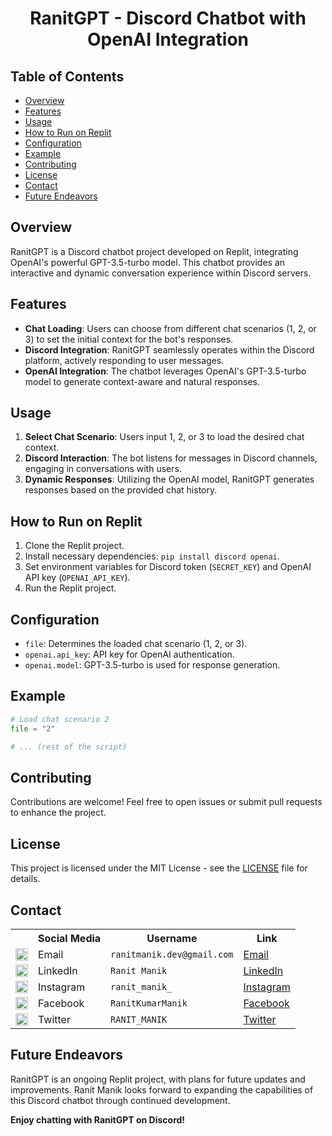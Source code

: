 <h1 align="center">RanitGPT - Discord Chatbot with OpenAI Integration</h1>

## Table of Contents
-  [Overview](#overview)
-  [Features](#features)
-  [Usage](#usage)
-  [How to Run on Replit](#how-to-run-on-replit)
-  [Configuration](#configuration)
-  [Example](#example)
-  [Contributing](#contributing)
-  [License](#license)
-  [Contact](#contact)
-  [Future Endeavors](#future-endeavors)

## Overview
RanitGPT is a Discord chatbot project developed on Replit, integrating OpenAI's powerful GPT-3.5-turbo model. This chatbot provides an interactive and dynamic conversation experience within Discord servers.

## Features
- **Chat Loading**: Users can choose from different chat scenarios (1, 2, or 3) to set the initial context for the bot's responses.
- **Discord Integration**: RanitGPT seamlessly operates within the Discord platform, actively responding to user messages.
- **OpenAI Integration**: The chatbot leverages OpenAI's GPT-3.5-turbo model to generate context-aware and natural responses.

## Usage
1. **Select Chat Scenario**: Users input 1, 2, or 3 to load the desired chat context.
2. **Discord Interaction**: The bot listens for messages in Discord channels, engaging in conversations with users.
3. **Dynamic Responses**: Utilizing the OpenAI model, RanitGPT generates responses based on the provided chat history.

## How to Run on Replit
1. Clone the Replit project.
2. Install necessary dependencies: `pip install discord openai`.
3. Set environment variables for Discord token (`SECRET_KEY`) and OpenAI API key (`OPENAI_API_KEY`).
4. Run the Replit project.

## Configuration
- `file`: Determines the loaded chat scenario (1, 2, or 3).
- `openai.api_key`: API key for OpenAI authentication.
- `openai.model`: GPT-3.5-turbo is used for response generation.

## Example
```python
# Load chat scenario 2
file = "2"

# ... (rest of the script)
```

## Contributing
Contributions are welcome! Feel free to open issues or submit pull requests to enhance the project.

## License
This project is licensed under the MIT License - see the [LICENSE](LICENSE) file for details.

## Contact

<table>
  <tr>
    <th></th>
    <th>Social Media</th>
    <th>Username</th>
    <th>Link</th>
  </tr>
  <tr>
    <td><img src="https://cdn4.iconfinder.com/data/icons/social-media-logos-6/512/112-gmail_email_mail-512.png" width="20" /></td>
    <td>Email</td>
    <td><code>ranitmanik.dev@gmail.com</code></td>
    <td><a href="mailto:ranitmanik.dev@gmail.com" target="_blank">Email</a></td>
  </tr>
  <tr>
    <td><img src="https://upload.wikimedia.org/wikipedia/commons/thumb/c/ca/LinkedIn_logo_initials.png/480px-LinkedIn_logo_initials.png" width="20" /></td>
    <td>LinkedIn</td>
    <td><code>Ranit Manik</code></td>
    <td><a href="https://www.linkedin.com/in/ranit-manik/" target="_blank">LinkedIn</a></td>
  </tr>
  <tr>
    <td><img src="https://upload.wikimedia.org/wikipedia/commons/thumb/a/a5/Instagram_icon.png/600px-Instagram_icon.png" width="20" /></td>
    <td>Instagram</td>
    <td><code>ranit_manik_</code></td>
    <td><a href="https://www.instagram.com/ranit_manik_/" target="_blank">Instagram</a></td>
  </tr>
  <tr>
    <td><img src="https://upload.wikimedia.org/wikipedia/commons/6/6c/Facebook_Logo_2023.png" width="20" /></td>
    <td>Facebook</td>
    <td><code>RanitKumarManik</code></td>
    <td><a href="https://www.facebook.com/RanitKumarManik/" target="_blank">Facebook</a></td>
  </tr>
  <tr>
    <td><img src="https://upload.wikimedia.org/wikipedia/commons/thumb/6/6f/Logo_of_Twitter.svg/512px-Logo_of_Twitter.svg.png" width="20" /></td>
    <td>Twitter</td>
    <td><code>RANIT_MANIK</code></td>
    <td><a href="https://twitter.com/RANIT_MANIK" target="_blank">Twitter</a></td>
  </tr>
</table>

## Future Endeavors
RanitGPT is an ongoing Replit project, with plans for future updates and improvements. Ranit Manik looks forward to expanding the capabilities of this Discord chatbot through continued development.

**Enjoy chatting with RanitGPT on Discord!**
